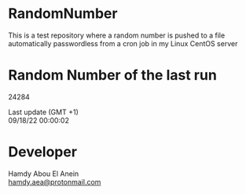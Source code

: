 # RandomNumber    
This is a test repository where a random number is pushed to a file automatically passwordless from a cron job in my Linux CentOS server    
# Random Number of the last run   
24284
      
Last update (GMT +1)    
09/18/22 00:00:02
# Developer    
Hamdy Abou El Anein   
hamdy.aea@protonmail.com
